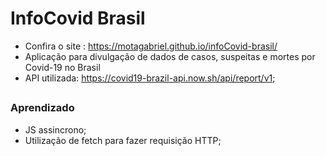 # InfoCovid Brasil
- Confira o site : https://motagabriel.github.io/infoCovid-brasil/
- Aplicação para divulgação de dados de casos, suspeitas e mortes por Covid-19 no Brasil
- API utilizada: https://covid19-brazil-api.now.sh/api/report/v1;
##

### Aprendizado

- JS assincrono;
- Utilização de fetch para fazer requisição HTTP;

